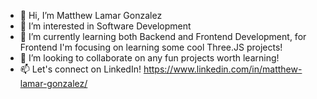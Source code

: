 - 👋 Hi, I’m Matthew Lamar Gonzalez
- 👀 I’m interested in Software Development
- 🌱 I’m currently learning both Backend and Frontend Development, for Frontend I'm focusing on learning some cool Three.JS projects!
- 💞️ I’m looking to collaborate on any fun projects worth learning!
- 📫 Let's connect on LinkedIn! https://www.linkedin.com/in/matthew-lamar-gonzalez/


